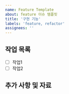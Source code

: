 ```yaml
---
name: Feature Template
about: feature 이슈 템플릿
title: '구현 기능'
labels: 'feature, refactor'
assignees: ''
---
```


## 작업 목록
- [ ] 작업1
- [ ] 작업2

## 추가 사항 및 자료
<!-- 참고 자료인 링크, 이미지, 캡처 등 -->
<!-- 또는 추가로 남기고 싶은 사항 -->